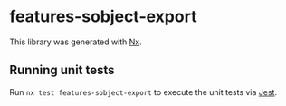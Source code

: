 # features-sobject-export

This library was generated with [Nx](https://nx.dev).

## Running unit tests

Run `nx test features-sobject-export` to execute the unit tests via [Jest](https://jestjs.io).
